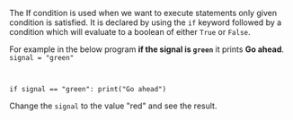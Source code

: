 The If condition is used when we want to execute statements only given condition is satisfied. It is declared by using the `if` keyword followed by a condition which will evaluate to a boolean of either `True` or `False`.

For example in the below program **if the signal is `green`** it prints **Go ahead**.
<codeblock language="python" type="lesson">
<code>
signal = "green"

if signal == "green":
  print("Go ahead")
</code>
</codeblock>

Change the `signal` to the value "red" and see the result.